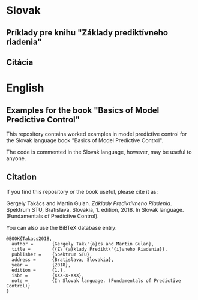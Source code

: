 # Slovak
## Príklady pre knihu "Základy prediktívneho riadenia"

## Citácia

# English
## Examples for the book "Basics of Model Predictive Control"

This repository contains worked examples in model predictive control for the Slovak language book "Basics of Model Predictive Control".

The code is commented in the Slovak language, however, may be useful to anyone.

## Citation

If you find this repository or the book useful, please cite it as:

Gergely Takács and Martin Gulan. _Základy Prediktívneho Riadenia_. Spektrum STU, Bratislava,
Slovakia, 1. edition, 2018. In Slovak language. (Fundamentals of Predictive Control).

You can also use the BiBTeX database entry:
```
@BOOK{Takacs2018,
  author =       {Gergely Tak\'{a}cs and Martin Gulan},
  title =        {{Z\'{a}klady Predikt\'{i}vneho Riadenia}},
  publisher =    {Spektrum STU},
  address = 	 {Bratislava, Slovakia},
  year =         {2018},
  edition =		 {1.},
  isbn =         {XXX-X-XXX},
  note =         {In Slovak language. (Fundamentals of Predictive Control)}
}
```
